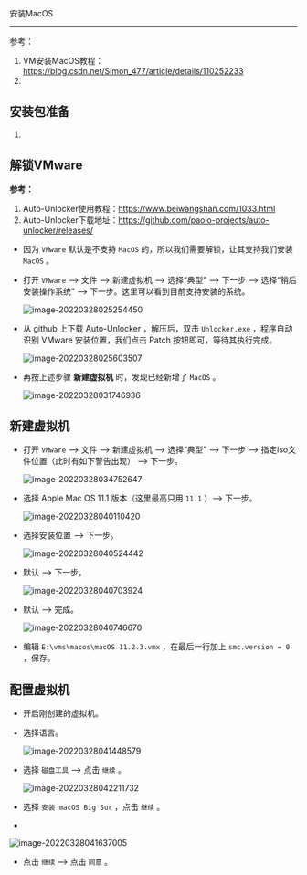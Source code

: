安装MacOS

---

参考：

1. VM安装MacOS教程：https://blog.csdn.net/Simon_477/article/details/110252233
2. 

## 安装包准备

1. 



## 解锁VMware

**参考：**

1.  Auto-Unlocker使用教程：https://www.beiwangshan.com/1033.html
2.  Auto-Unlocker下载地址：https://github.com/paolo-projects/auto-unlocker/releases/

- 因为 `VMware` 默认是不支持 `MacOS` 的，所以我们需要解锁，让其支持我们安装 `MacOS` 。

- 打开 `VMware` --> 文件 --> 新建虚拟机 --> 选择“典型” --> 下一步 --> 选择“稍后安装操作系统” --> 下一步。这里可以看到目前支持安装的系统。

  ![image-20220328025254450](安装MacOS/image-20220328025254450.png)

- 从 github 上下载 Auto-Unlocker ，解压后，双击 `Unlocker.exe` ，程序自动识别 VMware 安装位置，我们点击 Patch 按钮即可，等待其执行完成。

  ![image-20220328025603507](安装MacOS/image-20220328025603507.png)

- 再按上述步骤 **新建虚拟机** 时，发现已经新增了 `MacOS` 。

  ![image-20220328031746936](安装MacOS/image-20220328031746936.png)

## 新建虚拟机

- 打开 `VMware` --> 文件 --> 新建虚拟机 --> 选择“典型” --> 下一步 --> 指定iso文件位置（此时有如下警告出现） --> 下一步。

  ![image-20220328034752647](安装MacOS/image-20220328034752647.png)

- 选择 Apple Mac OS 11.1 版本（这里最高只用 `11.1` ）--> 下一步。

  ![image-20220328040110420](安装MacOS/image-20220328040110420.png)

- 选择安装位置 --> 下一步。

  ![image-20220328040524442](安装MacOS/image-20220328040524442.png)

- 默认 --> 下一步。

  ![image-20220328040703924](安装MacOS/image-20220328040703924.png)

- 默认 --> 完成。

  ![image-20220328040746670](安装MacOS/image-20220328040746670.png)

- 编辑 `E:\vms\macos\macOS 11.2.3.vmx` ，在最后一行加上 `smc.version = 0` ，保存。

## 配置虚拟机

- 开启刚创建的虚拟机。

- 选择语言。

  ![image-20220328041448579](安装MacOS/image-20220328041448579.png)

- 选择 `磁盘工具` --> 点击 `继续` 。

  ![image-20220328042211732](安装MacOS/image-20220328042211732.png)

- 选择 `安装 macOS Big Sur` ，点击 `继续` 。

- 

  ![image-20220328041637005](安装MacOS/image-20220328041637005.png)

- 点击 `继续` --> 点击 `同意` 。